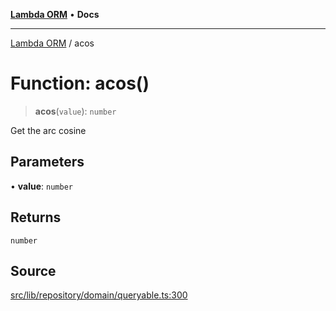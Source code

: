 [**Lambda ORM**](../README.md) • **Docs**

***

[Lambda ORM](../README.md) / acos

# Function: acos()

> **acos**(`value`): `number`

Get the arc cosine

## Parameters

• **value**: `number`

## Returns

`number`

## Source

[src/lib/repository/domain/queryable.ts:300](https://github.com/lambda-orm/lambdaorm-base/blob/2b4bbf4c1401295bf2ed95d8b326e6cfc5d3f301/src/lib/repository/domain/queryable.ts#L300)
